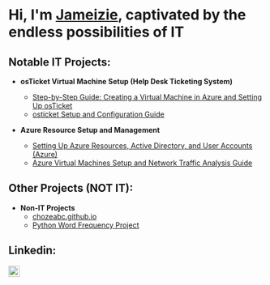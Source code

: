 <h1>Hi, I'm <a href="https://linkedin.com/in/jameizie">Jameizie</a>, captivated by the endless possibilities of IT</h1>

<h2>Notable IT Projects:</h2>

- <b>osTicket Virtual Machine Setup (Help Desk Ticketing System)</b>
  - [Step-by-Step Guide: Creating a Virtual Machine in Azure and Setting Up osTicket](https://github.com/jameizie-it/Setting-Up-osTicket)
  - [osticket Setup and Configuration Guide](https://github.com/jameizie-it/post-install-config)
  
- <b>Azure Resource Setup and Management</b>
  - [Setting Up Azure Resources, Active Directory, and User Accounts (Azure)](https://github.com/jameizie-it/Setting-Up-Azure-Active-Directory)
  - [Azure Virtual Machines Setup and Network Traffic Analysis Guide](https://github.com/jameizie-it/azure-network-protocols)

<h2>Other Projects (NOT IT):</h2>

- <b>Non-IT Projects</b>
  - [chozeabc.github.io](https://github.com/jameizie-it/chozeabc.github.io)
  - [Python Word Frequency Project](https://github.com/jameizie-it/Word-Frequency-Project)

<h2>Linkedin:</h2>

[<img align="left" alt="YLO | LinkedIn" width="22px" src="https://cdn.jsdelivr.net/npm/simple-icons@v3/icons/linkedin.svg" />][linkedin]

[linkedin]: https://linkedin.com/in/jameizie
